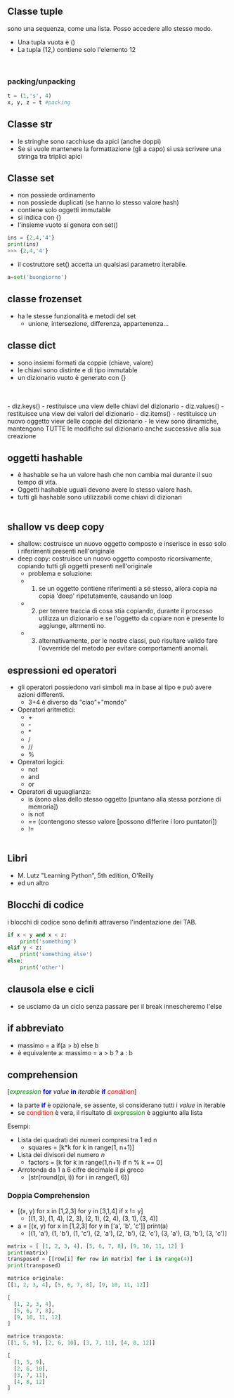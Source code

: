 ## Classe tuple
sono una sequenza, come una lista. Posso accedere allo stesso modo.
- Una tupla vuota è ()
- La tupla (12,) contiene solo l'elemento 12
<br>

### packing/unpacking
```python
t = (1,'s', 4)
x, y, z = t #packing
```
## Classe str
- le stringhe sono racchiuse da apici (anche doppi)
- Se si vuole mantenere la formattazione (gli a capo) si usa scrivere una stringa tra triplici apici

## Classe set
- non possiede ordinamento
- non possiede duplicati (se hanno lo stesso valore hash)
- contiene solo oggetti immutable
- si indica con {}
- l'insieme vuoto si genera con set()
```python
ins = {2,4,'4'}
print(ins)
>>> {2,4,'4'}
```
- il costruttore set() accetta un qualsiasi parametro iterabile.
```python
a=set('buongiorno')
```

## classe frozenset
- ha le stesse funzionalità e metodi del set
  - unione, intersezione, differenza, appartenenza...

## classe dict
- sono insiemi formati da coppie (chiave, valore)
- le chiavi sono distinte e di tipo immutable
- un dizionario vuoto è generato con {}
<br>
<br>
- diz.keys()
  - restituisce una view delle chiavi del dizionario
- diz.values()
  - restituisce una view dei valori del dizionario
- diz.items()
  - restituisce un nuovo oggetto view delle coppie del dizionario
- le view sono dinamiche, mantengono TUTTE le modifiche sul dizionario anche successive alla sua creazione

## oggetti hashable
- è hashable se ha un valore hash che non cambia mai durante il suo tempo di vita.
- Oggetti hashable uguali devono avere lo stesso valore hash.
- tutti gli hashable sono utilizzabili come chiavi di dizionari
<br><br>
## shallow vs deep copy
- shallow: costruisce un nuovo oggetto composto e inserisce in esso solo i riferimenti presenti nell'originale
- deep copy: costruisce un nuovo oggetto composto ricorsivamente, copiando tutti gli oggetti presenti nell'originale
  - problema e soluzione:
  - 1) se un oggetto contiene riferimenti a sé stesso, allora copia na copia 'deep' ripetutamente, causando un loop
  - 2) per tenere traccia di cosa stia copiando, durante il processo utilizza un dizionario e se l'oggetto da copiare non è presente lo aggiunge, altrmenti no.
  - 3) alternativamente, per le nostre classi, può risultare valido fare l'ovverride del metodo per evitare comportamenti anomali.

## espressioni ed operatori
- gli operatori possiedono vari simboli ma in base al tipo e può avere azioni differenti.
  - 3+4 è diverso da "ciao"+"mondo"
- Operatori aritmetici:
  - \+ 
  + \- 
  - \* 
  - /
  - //
  - %
- Operatori logici:
  - not 
  - and
  - or
- Operatori di uguaglianza:
  - is (sono alias dello stesso oggetto [puntano alla stessa porzione di memoria])
  - is not
  - == (contengono stesso valore [possono differire i loro puntatori])
  - !=
<br><br>

## Libri
- M. Lutz "Learning Python", 5th edition, O'Reilly
- ed un altro

## Blocchi di codice
i blocchi di codice sono  definiti attraverso l'indentazione dei TAB.

```python
if x < y and x < z:
    print('something')
elif y < z:
    print('something else')
else:
    print('other')
```

## clausola else e cicli
- se usciamo da un ciclo senza passare per il break innescheremo l'else

## if abbreviato
- massimo = a if(a > b) else b
- è equivalente a: massimo = a > b ? a : b

## comprehension
<style>
r { color: Red }
b { color: Blue }
g { color: Green }
</style>
[<g>_expression_</g> <b>for</b> _value_ <b>in</b> _iterable_ <b>if</b> <r>_condition_</r>]
- la parte <b>if</b> è opzionale, se assente, si considerano tutti i _value_ in iterable
- se <r>condition</r> è vera, il risultato di <g>expression</g> è aggiunto alla lista

Esempi:
- Lista dei quadrati dei numeri compresi tra 1 ed n
  - squares = [k*k for k in range(1, n+1)]
- Lista dei divisori del numero _n_
  - factors = [k for k in range(1,n+1) if n % k == 0]
- Arrotonda da 1 a 6 cifre decimale il pi greco
  - [str(round(pi, i)) for i in range(1, 6)]
### Doppia Comprehension
- [(x, y) for x in [1,2,3] for y in [3,1,4] if x != y]
  - [(1, 3), (1, 4), (2, 3), (2, 1), (2, 4), (3, 1), (3, 4)]
- a = [(x, y) for x in [1,2,3] for y in ['a', 'b', 'c']]
print(a)
  - [(1, 'a'), (1, 'b'), (1, 'c'), (2, 'a'), (2, 'b'), (2, 'c'), (3, 'a'), (3, 'b'), (3, 'c')]
```python
matrix = [ [1, 2, 3, 4], [5, 6, 7, 8], [9, 10, 11, 12] ]
print(matrix)
transposed = [[row[i] for row in matrix] for i in range(4)]
print(transposed)

matrice originale:
[[1, 2, 3, 4], [5, 6, 7, 8], [9, 10, 11, 12]]

[
  [1, 2, 3, 4], 
  [5, 6, 7, 8], 
  [9, 10, 11, 12]
]

matrice trasposta:
[[1, 5, 9], [2, 6, 10], [3, 7, 11], [4, 8, 12]]

[
  [1, 5, 9],
  [2, 6, 10],
  [3, 7, 11],
  [4, 8, 12]
]
```
